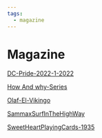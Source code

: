 ```yaml
---
tags:
  - magazine
---
```


# Magazine

[DC-Pride-2022-1-2022](magazine/magazine-dc-pride-2022-1-2022.md)

[How And why-Series](magazine/magazine-howandwhy-series.md)

[Olaf-El-Vikingo](magazine/magazine-olaf-el-vikingo.md)

[SammaxSurfInTheHighWay](magazine/magazine-sammaxsurfinthehighway.md)

[SweetHeartPlayingCards-1935](magazine/magazine-sweetheartplayingcards1935.md)

<!-- <iframe src="https://archive.org/embed/olaf-el-vikingo" width="560" height="384" frameborder="0" webkitallowfullscreen="true" mozallowfullscreen="true" allowfullscreen></iframe>
<iframe src="https://archive.org/embed/dc-pride-2022-1-2022" width="560" height="384" frameborder="0" webkitallowfullscreen="true" mozallowfullscreen="true" allowfullscreen></iframe>
<iframe src="https://archive.org/embed/sammaxsurfinthehighway" width="560" height="384" frameborder="0" webkitallowfullscreen="true" mozallowfullscreen="true" allowfullscreen></iframe>
<iframe src="https://archive.org/embed/HowAndWhySeries" width="560" height="384" frameborder="0" webkitallowfullscreen="true" mozallowfullscreen="true" allowfullscreen></iframe>
<iframe src="https://archive.org/embed/sweetheartplayingcards1935" width="560" height="384" frameborder="0" webkitallowfullscreen="true" mozallowfullscreen="true" allowfullscreen></iframe> -->
